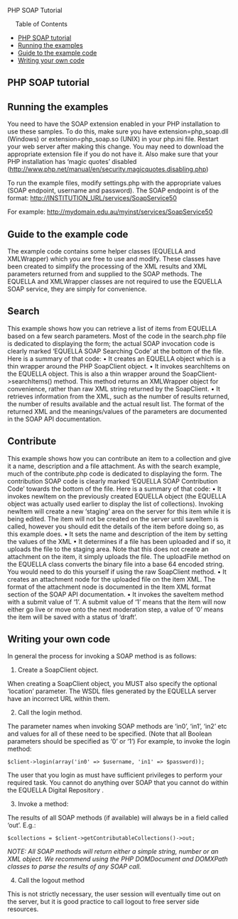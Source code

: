 PHP SOAP Tutorial

 
Table of Contents
* [PHP SOAP tutorial](php-soap-tutorial)
* [Running the examples](running-the-examples)
* [Guide to the example code](guide-to-the-example-code)
* [Writing your own code](writing-your-own-code)

## PHP SOAP tutorial

## Running the examples

You need to have the SOAP extension enabled in your PHP installation to use these samples.  To do this, make sure you have extension=php_soap.dll (Windows) or extension=php_soap.so (UNIX) in your php.ini file.  Restart your web server after making this change.  You may need to download the appropriate extension file if you do not have it.  Also make sure that your PHP installation has ‘magic quotes’ disabled (<http://www.php.net/manual/en/security.magicquotes.disabling.php>)

To run the example files, modify settings.php with the appropriate values (SOAP endpoint, username and password).  The SOAP endpoint is of the format: <http://INSTITUTION_URL/services/SoapService50>

For example: <http://mydomain.edu.au/myinst/services/SoapService50>

## Guide to the example code
The example code contains some helper classes (EQUELLA and XMLWrapper) which you are free to use and modify.  These classes have been created to simplify the processing of the XML results and XML parameters returned from and supplied to the SOAP methods.  The EQUELLA and XMLWrapper classes are not required to use the EQUELLA SOAP service, they are simply for convenience.

## Search
This example shows how you can retrieve a list of items from EQUELLA based on a few search parameters.  Most of the code in the search.php file is dedicated to displaying the form; the actual SOAP invocation code is clearly marked ‘EQUELLA SOAP Searching Code’ at the bottom of the file.  Here is a summary of that code:
•  It creates an EQUELLA object which is a thin wrapper around the PHP SoapClient object.
•  It invokes searchItems on the EQUELLA object.  This is also a thin wrapper around the SoapClient->searchItems() method.  This method returns an XMLWrapper object for convenience, rather than raw XML string returned by the SoapClient.
•  It retrieves information from the XML, such as the number of results returned, the number of results available and the actual result list.  The format of the returned XML and the meanings/values of the parameters are documented in the SOAP API documentation.

## Contribute
This example shows how you can contribute an item to a collection and give it a name, description and a file attachment.  As with the search example, much of the contribute.php code is dedicated to displaying the form.  The contribution SOAP code is clearly marked ‘EQUELLA SOAP Contribution Code’ towards the bottom of the file.  Here is a summary of that code:
•  It invokes newItem on the previously created EQUELLA object (the EQUELLA object was actually used earlier to display the list of collections).  Invoking newItem will create a new ‘staging’ area on the server for this item while it is being edited.  The item will not be created on the server until saveItem is called, however you should edit the details of the item before doing so, as this example does.
•  It sets the name and description of the item by setting the values of the XML
•  It determines if a file has been uploaded and if so, it uploads the file to the staging area.  Note that this does not create an attachment on the item, it simply uploads the file.  The uploadFile method on the EQUELLA class converts the binary file into a base 64 encoded string.  You would need to do this yourself if using the raw SoapClient method.
•  It creates an attachment node for the uploaded file on the item XML.  The format of the attachment node is documented in the Item XML format section of the SOAP API documentation.
•  It invokes the saveItem method with a submit value of ‘1’.  A submit value of ‘1’ means that the item will now either go live or move onto the next moderation step, a value of ‘0’ means the item will be saved with a status of ‘draft’.

## Writing your own code
In general the process for invoking a SOAP method is as follows:
1.  Create a SoapClient object.

When creating a SoapClient object, you MUST also specify the optional ‘location’ parameter.  The WSDL files generated by the EQUELLA server have an incorrect URL within them.

2.  Call the login method.

The parameter names when invoking SOAP methods are ‘in0’, ‘in1’, ‘in2’ etc and values for all of these need to be specified.  (Note that all Boolean parameters should be specified as ‘0’ or ‘1’)  For example, to invoke the login method:
```
$client->login(array('in0' => $username, 'in1' => $password));
```
The user that you login as must have sufficient privileges to perform your required task.  You cannot do anything over SOAP that you cannot do within the EQUELLA Digital Repository .

3.  Invoke a method:

The results of all SOAP methods (if available) will always be in a field called ‘out’.
E.g.:
```
$collections = $client->getContributableCollections()->out;
```
*NOTE: All SOAP methods will return either a simple string, number or an XML object.  We recommend using the PHP DOMDocument and DOMXPath classes to parse the results of any SOAP call.*

4.  Call the logout method

This is not strictly necessary, the user session will eventually time out on the server, but it is good practice to call logout to free server side resources.

